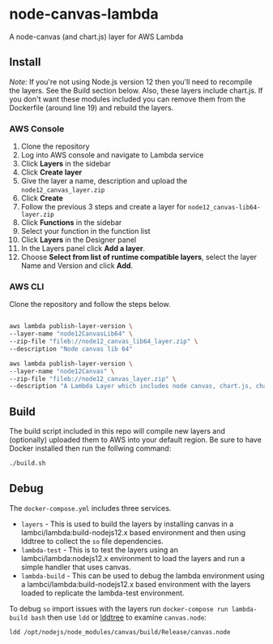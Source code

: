 # node-canvas-lambda

A node-canvas (and chart.js) layer for AWS Lambda

## Install

*Note:* 
If you're not using Node.js version 12 then you'll need to recompile the layers.
See the Build section below. Also, these layers include chart.js. If you don't
want these modules included you can remove them from the Dockerfile (around line
19) and rebuild the layers.

### AWS Console
1.  Clone the repository
1.  Log into AWS console and navigate to Lambda service
1.  Click **Layers** in the sidebar
1.  Click **Create layer**
1.  Give the layer a name, description and upload the `node12_canvas_layer.zip`
1.  Click **Create**
1.  Follow the previous 3 steps and create a layer for `node12_canvas-lib64-layer.zip`
1.  Click **Functions** in the sidebar
1.  Select your function in the function list
1.  Click **Layers** in the Designer panel
1.  In the Layers panel click **Add a layer**.
1.  Choose **Select from list of runtime compatible layers**, select the layer
Name and Version and click **Add**.

### AWS CLI

Clone the repository and follow the steps below.

```zsh

aws lambda publish-layer-version \
--layer-name "node12CanvasLib64" \
--zip-file "fileb://node12_canvas_lib64_layer.zip" \
--description "Node canvas lib 64"

aws lambda publish-layer-version \
--layer-name "node12Canvas" \
--zip-file "fileb://node12_canvas_layer.zip" \
--description "A Lambda Layer which includes node canvas, chart.js, chartjs-node-canvas, chartjs-plugin-datalabels"

```

## Build

The build script included in this repo will compile new layers and (optionally)
uploaded them to AWS into your default region. Be sure to have Docker installed
then run the follwing command:

```zsh
./build.sh
```

## Debug

The `docker-compose.yml` includes three services.
* `layers` - This is used to build the layers by installing canvas in a lambci/lambda:build-nodejs12.x based environment and then using lddtree to collect the `so` file dependencies.
* `lambda-test` - This is to test the layers using an lambci/lambda:nodejs12.x environment to load the layers and run a simple handler that uses canvas.
* `lambda-build` - This can be used to debug the lambda environment using a lambci/lambda:build-nodejs12.x based environment with the layers loaded to replicate the lambda-test environment.

To debug `so` import issues with the layers run `docker-compose run lambda-build bash` then use `ldd` or [lddtree](https://github.com/ncopa/lddtree) to examine `canvas.node`:

```
ldd /opt/nodejs/node_modules/canvas/build/Release/canvas.node
```
